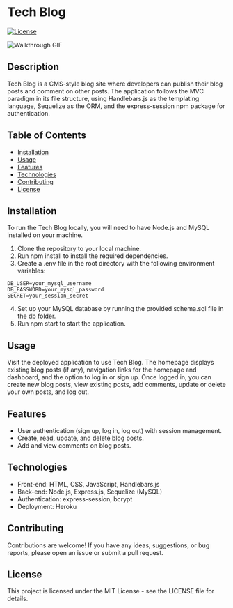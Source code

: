 # Tech Blog

[![License](https://img.shields.io/badge/License-MIT-yellow.svg)](https://opensource.org/licenses/MIT)

![Walkthrough GIF](assets/tech_walkthrough.gif)

## Description
Tech Blog is a CMS-style blog site where developers can publish their blog posts and comment on other posts. The application follows the MVC paradigm in its file structure, using Handlebars.js as the templating language, Sequelize as the ORM, and the express-session npm package for authentication.

## Table of Contents
- [Installation](#installation)
- [Usage](#usage)
- [Features](#features)
- [Technologies](#technologies)
- [Contributing](#contributing)
- [License](#license)

## Installation
To run the Tech Blog locally, you will need to have Node.js and MySQL installed on your machine.

1. Clone the repository to your local machine.
2. Run npm install to install the required dependencies.
3. Create a .env file in the root directory with the following environment variables:
```DB_NAME=your_database_name
DB_USER=your_mysql_username
DB_PASSWORD=your_mysql_password
SECRET=your_session_secret
```
4. Set up your MySQL database by running the provided schema.sql file in the db folder.
5. Run npm start to start the application.
## Usage
Visit the deployed application to use Tech Blog. The homepage displays existing blog posts (if any), navigation links for the homepage and dashboard, and the option to log in or sign up. Once logged in, you can create new blog posts, view existing posts, add comments, update or delete your own posts, and log out.

## Features
- User authentication (sign up, log in, log out) with session management.
- Create, read, update, and delete blog posts.
- Add and view comments on blog posts.
## Technologies
- Front-end: HTML, CSS, JavaScript, Handlebars.js
- Back-end: Node.js, Express.js, Sequelize (MySQL)
- Authentication: express-session, bcrypt
- Deployment: Heroku


## Contributing
Contributions are welcome! If you have any ideas, suggestions, or bug reports, please open an issue or submit a pull request.

## License
This project is licensed under the MIT License - see the LICENSE file for details.
